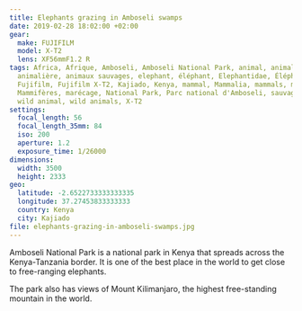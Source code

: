 ```yaml
---
title: Elephants grazing in Amboseli swamps
date: 2019-02-28 18:02:00 +02:00
gear:
  make: FUJIFILM
  model: X-T2
  lens: XF56mmF1.2 R
tags: Africa, Afrique, Amboseli, Amboseli National Park, animal, animal sauvage,
  animalière, animaux sauvages, elephant, éléphant, Elephantidae, Éléphantidés,
  Fujifilm, Fujifilm X-T2, Kajiado, Kenya, mammal, Mammalia, mammals, mammifère,
  Mammifères, marécage, National Park, Parc national d'Amboseli, sauvage, swamp,
  wild animal, wild animals, X-T2
settings:
  focal_length: 56
  focal_length_35mm: 84
  iso: 200
  aperture: 1.2
  exposure_time: 1/26000
dimensions:
  width: 3500
  height: 2333
geo:
  latitude: -2.6522733333333335
  longitude: 37.27453833333333
  country: Kenya
  city: Kajiado
file: elephants-grazing-in-amboseli-swamps.jpg
---
```


Amboseli National Park is a national park in Kenya that spreads across the Kenya-Tanzania border. It is one of the best place in the world to get close to free-ranging elephants.

The park also has views of Mount Kilimanjaro, the highest free-standing mountain in the world.
